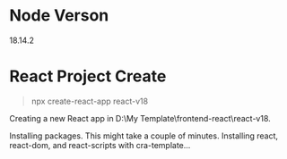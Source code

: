 # Node Verson
  
18.14.2
  
# React Project Create

> npx create-react-app react-v18

Creating a new React app in D:\My Template\frontend-react\react-v18.

Installing packages. This might take a couple of minutes.
Installing react, react-dom, and react-scripts with cra-template...
